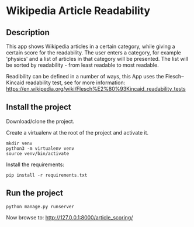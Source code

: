 # Wikipedia Article Readability


## Description

This app shows Wikipedia articles in a certain category, while giving a certain score for the readability.
The user enters a category, for example 'physics' and a list of articles in that category will be presented.
The list will be sorted by readability - from least readable to most readable.

Readibility can be defined in a number of ways, this App uses the Flesch–Kincaid readability test, 
see for more information: https://en.wikipedia.org/wiki/Flesch%E2%80%93Kincaid_readability_tests

## Install the project

Download/clone the project.

Create a virtualenv at the root of the project and activate it.
```
mkdir venv
python3 -m virtualenv venv
source venv/bin/activate
```

Install the requirements:
```
pip install -r requirements.txt
```

## Run the project

```
python manage.py runserver
```

Now browse to: http://127.0.0.1:8000/article_scoring/

